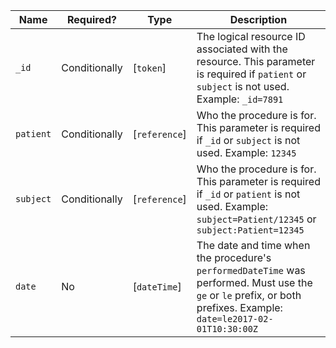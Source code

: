  Name|Required?|Type|Description
-------------------|---------------|---------------|-------------------------------------------------------------------------------------
`_id`|Conditionally|[`token`]|The logical resource ID associated with the resource. This parameter is required if `patient` or `subject` is not used. Example: `_id=7891`
`patient`|Conditionally|[`reference`]|Who the procedure is for. This parameter is required if `_id` or `subject` is not used. Example: `12345`
`subject`|Conditionally|[`reference`]|Who the procedure is for. This parameter is required if `_id` or `patient` is not used. Example: `subject=Patient/12345` or `subject:Patient=12345`
`date`|No|[`dateTime`]|The date and time when the procedure's `performedDateTime` was performed. Must use the `ge` or `le` prefix, or both prefixes. Example: `date=le2017-02-01T10:30:00Z`
